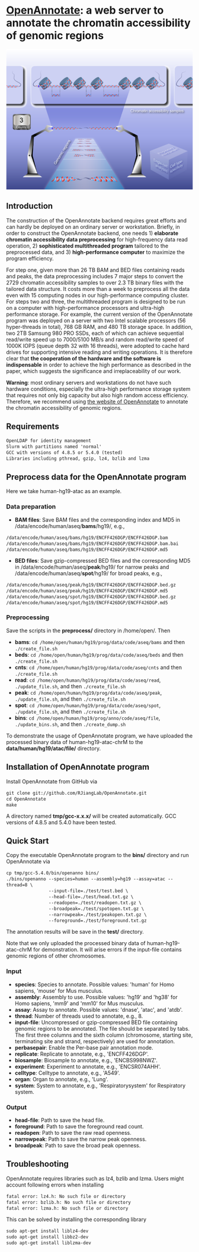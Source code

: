 # [OpenAnnotate](http://health.tsinghua.edu.cn/openannotate/): a web server to annotate the chromatin accessibility of genomic regions
![](./img.png)

## Introduction
The construction of the OpenAnnotate backend requires great efforts and can hardly be deployed on an ordinary server or workstation. Briefly, in order to construct the OpenAnnotate backend, one needs 1) **elaborate chromatin accessibility data preprocessing** for high-frequency data read operation, 2) **sophisticated multithreaded program** tailored to the preprocessed data, and 3) **high-performance computer** to maximize the program efficiency. 

For step one, given more than 26 TB BAM and BED files containing reads and peaks, the data preprocessing includes 7 major steps to convert the 2729 chromatin accessibility samples to over 2.3 TB binary files with the tailored data structure. It costs more than a week to preprocess all the data even with 15 computing nodes in our high-performance computing cluster. For steps two and three, the multithreaded program is designed to be run on a computer with high-performance processors and ultra-high performance storage. For example, the current version of the OpenAnnotate program was deployed on a server with two Intel scalable processors (56 hyper-threads in total), 768 GB RAM, and 480 TB storage space. In addition, two 2TB Samsung 980 PRO SSDs, each of which can achieve sequential read/write speed up to 7000/5100 MB/s and random read/write speed of 1000K IOPS (queue depth 32 with 16 threads), were adopted to cache hard drives for supporting intensive reading and writing operations. It is therefore clear that **the cooperation of the hardware and the software is indispensable** in order to achieve the high performance as described in the paper, which suggests the significance and irreplaceability of our work. 

**Warning**: most ordinary servers and workstations do not have such hardware conditions, especially the ultra-high performance storage system that requires not only big capacity but also high random access efficiency. Therefore, we recommend using [the website of OpenAnnotate](http://health.tsinghua.edu.cn/openannotate/) to annotate the chromatin accessibility of genomic regions.

## Requirements
```
OpenLDAP for identity management
Slurm with partitions named 'normal'
GCC with versions of 4.8.5 or 5.4.0 (tested)
Libraries including pthread, gzip, lz4, bzlib and lzma
```

## Preprocess data for the OpenAnnotate program
Here we take human-hg19-atac as an example.

### Data preparation  
* **BAM files**: Save BAM files and the corresponding index and MD5 in /data/encode/human/aseq/**bams**/hg19/, e.g.,
```
/data/encode/human/aseq/bams/hg19/ENCFF426DGP/ENCFF426DGP.bam
/data/encode/human/aseq/bams/hg19/ENCFF426DGP/ENCFF426DGP.bam.bai
/data/encode/human/aseq/bams/hg19/ENCFF426DGP/ENCFF426DGP.md5
```
* **BED files**: Save gzip-compressed BED files and the corresponding MD5 in /data/encode/human/aseq/**peak**/hg19/ for narrow peaks and /data/encode/human/aseq/**spot**/hg19/ for broad peaks, e.g.,
```
/data/encode/human/aseq/peak/hg19/ENCFF426DGP/ENCFF426DGP.bed.gz
/data/encode/human/aseq/peak/hg19/ENCFF426DGP/ENCFF426DGP.md5
/data/encode/human/aseq/spot/hg19/ENCFF426DGP/ENCFF426DGP.bed.gz
/data/encode/human/aseq/spot/hg19/ENCFF426DGP/ENCFF426DGP.md5
```

### Preprocessing
Save the scripts in the **preprocess/** directory in /home/open/. Then
* **bams**: `cd /home/open/human/hg19/prog/data/code/aseq/bams` and then `./create_file.sh`
* **beds**: `cd /home/open/human/hg19/prog/data/code/aseq/beds` and then `./create_file.sh`
* **cnts**: `cd /home/open/human/hg19/prog/data/code/aseq/cnts` and then `./create_file.sh`
* **read**: `cd /home/open/human/hg19/prog/data/code/aseq/read`, `./update_file.sh`, and then `./create_file.sh`
* **peak**: `cd /home/open/human/hg19/prog/data/code/aseq/peak`, `./update_file.sh`, and then `./create_file.sh`
* **spot**: `cd /home/open/human/hg19/prog/data/code/aseq/spot`, `./update_file.sh`, and then `./create_file.sh`
* **bins**: `cd /home/open/human/hg19/prog/anno/code/aseq/file`, `./update_bins.sh`, and then `./create_dump.sh`

To demonstrate the usage of OpenAnnotate program, we have uploaded the processed binary data of human-hg19-atac-chrM to the **data/human/hg19/atac/file/** directory.

## Installation of OpenAnnotate program
Install OpenAnnotate from GitHub via
```
git clone git://github.com/RJiangLab/OpenAnnotate.git
cd OpenAnnotate
make
```
A directory named **tmp/gcc-x.x.x/** will be created automatically. GCC versions of 4.8.5 and 5.4.0 have been tested.

## Quick Start
Copy the executable OpenAnnotate program to the **bins/** directory and run OpenAnnotate via
```
cp tmp/gcc-5.4.0/bin/openanno bins/
./bins/openanno --species=human --assembly=hg19 --assay=atac --thread=8 \
                --input-file=./test/test.bed \
                --head-file=./test/head.txt.gz \
                --readopen=./test/readopen.txt.gz \
                --broadpeak=./test/spotopen.txt.gz \
                --narrowpeak=./test/peakopen.txt.gz \
                --foreground=./test/foreground.txt.gz
```
The annotation results will be save in the **test/** directory. 

Note that we only uploaded the processed binary data of human-hg19-atac-chrM for demonstration. It will arise errors if the input-file contains genomic regions of other chromosomes.

### Input

* **species**: Species to annotate. Possible values: 'human' for Homo sapiens, 'mouse' for Mus musculus.
* **assembly**: Assembly to use. Possible values: 'hg19' and 'hg38' for Homo sapiens, 'mm9' and 'mm10' for Mus musculus.
* **assay**: Assay to annotate. Possible values: 'dnase', 'atac', and 'atdb'.
* **thread**: Number of threads used to annotate, e.g., 8.
* **input-file**: Uncompressed or gzip-compressed BED file containing genomic regions to be annotated. The file should be separated by tabs. The first three columns and the sixth column (chromosome, starting site, terminating site and strand, respectively) are used for annotation.
* **perbasepair**: Enable the Per-base pair annotation mode.
* **replicate**: Replicate to annotate, e.g., 'ENCFF426DGP'.
* **biosample**: Biosample to annotate, e.g., 'ENCBS998NWZ'.
* **experiment**: Experiment to annotate, e.g., 'ENCSR074AHH'.
* **celltype**: Celltype to annotate, e.g., 'A549'.
* **organ**: Organ to annotate, e.g., 'Lung'.
* **system**: System to annotate, e.g., 'Respiratorysystem' for Respiratory system.

### Output

* **head-file**: Path to save the head file.
* **foreground**: Path to save the foreground read count.
* **readopen**: Path to save the raw read openness.
* **narrowpeak**: Path to save the narrow peak openness.
* **broadpeak**: Path to save the broad peak openness.

## Troubleshooting
OpenAnnotate requires libraries such as lz4, bzlib and lzma. Users might account following errors when installing
```
fatal error: lz4.h: No such file or directory
fatal error: bzlib.h: No such file or directory
fatal error: lzma.h: No such file or directory
```
This can be solved by installing the corresponding library
```
sudo apt-get install liblz4-dev
sudo apt-get install libbz2-dev
sudo apt-get install liblzma-dev
```
